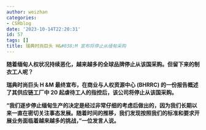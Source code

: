 ```yaml
---
author: weizhan
categories:
- CSRblog
date: '2023-10-14T22:20:31'
id: 57
tags: []
title: 瑞典时尚巨头 H&#038;M 宣布将停止从缅甸采购
---
```


**随着缅甸人权状况持续恶化，越来越多的全球品牌停止从该国采购。但留下来的制衣工人呢？**

**瑞典时尚巨头 H &M 最终宣布，在商业与人权资源中心 (BHRRC) 的一份报告概述了其供应链工厂中 20
起虐待工人的指控后，该公司将停止从该国采购。**

**“我们逐步停止缅甸生产的决定是经过非常仔细的考虑后做出的，因为我们长期以来一直在密切关注事态发展。随着时间的推移，我们发现按照我们的标准和要求开展业务面临着越来越多的挑战，”一位发言人说。**

